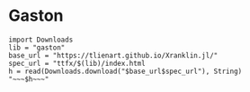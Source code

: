 # Gaston

<!-- 
ASsuming the .github also gets moved with action checkout 
then could actually parse the YML and extract the dependency bit so that things would stay in sync.
 -->

```!
import Downloads
lib = "gaston"
base_url = "https://tlienart.github.io/Xranklin.jl/"
spec_url = "ttfx/$(lib)/index.html
h = read(Downloads.download("$base_url$spec_url"), String)
"~~~$h~~~"
```